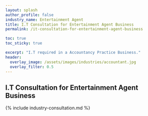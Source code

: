```yaml
---
layout: splash 
author_profile: false 
industry_name: Entertainment Agent
title: I.T Consultation for Entertainment Agent Business
permalink: /it-consultation-for-entertainment-agent-business

toc: true
toc_sticky: true

excerpt: "I.T required in a Accountancy Practice Business."
header:
  overlay_image: /assets/images/industries/accountant.jpg
  overlay_filter: 0.5 
---
```


## I.T Consultation for Entertainment Agent Business

{% include industry-consultation.md %}
